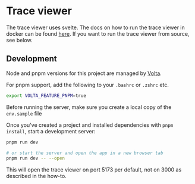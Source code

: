 # Trace viewer

The trace viewer uses svelte. The docs on how to run the trace viewer in docker can be found [here](../src/examples/how-tos/how_to_run_the_trace_viewer.ipynb).
If you want to run the trace viewer from source, see below.


## Development

Node and pnpm versions for this project are managed by [Volta](https://docs.volta.sh/guide/getting-started).

For pnpm support, add the following to your `.bashrc` or `.zshrc` etc.

```bash
export VOLTA_FEATURE_PNPM=true
```

Before running the server, make sure you create a local copy of the `env.sample` file

Once you've created a project and installed dependencies with `pnpm install`, start a development server:

```bash
pnpm run dev

# or start the server and open the app in a new browser tab
pnpm run dev -- --open
```

This will open the trace viewer on port 5173 per default, not on 3000 as described in the how-to.